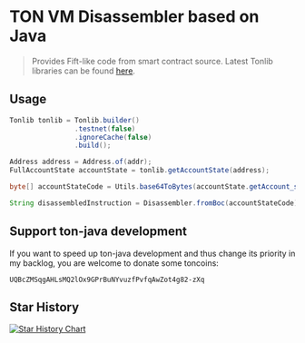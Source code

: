 # TON VM Disassembler based on Java

> Provides Fift-like code from smart contract source.
> Latest Tonlib libraries can be
found [here](https://github.com/ton-blockchain/ton/actions).

## Usage
```java
Tonlib tonlib = Tonlib.builder()
                .testnet(false)
                .ignoreCache(false)
                .build();

Address address = Address.of(addr);
FullAccountState accountState = tonlib.getAccountState(address);

byte[] accountStateCode = Utils.base64ToBytes(accountState.getAccount_state().getCode());

String disassembledInstruction = Disassembler.fromBoc(accountStateCode);
```

## Support ton-java development
If you want to speed up ton-java development and thus change its priority in my backlog, you are welcome to donate some toncoins:

```UQBcZMSqgAHLsMQ2lOx9GPrBuNYvuzfPvfqAwZot4g82-zXq```

## Star History

[![Star History Chart](https://api.star-history.com/svg?repos=h6x0r/ton-disassembler4j&type=Date)](https://star-history.com/#h6x0r/ton-disassembler4j&Date)
